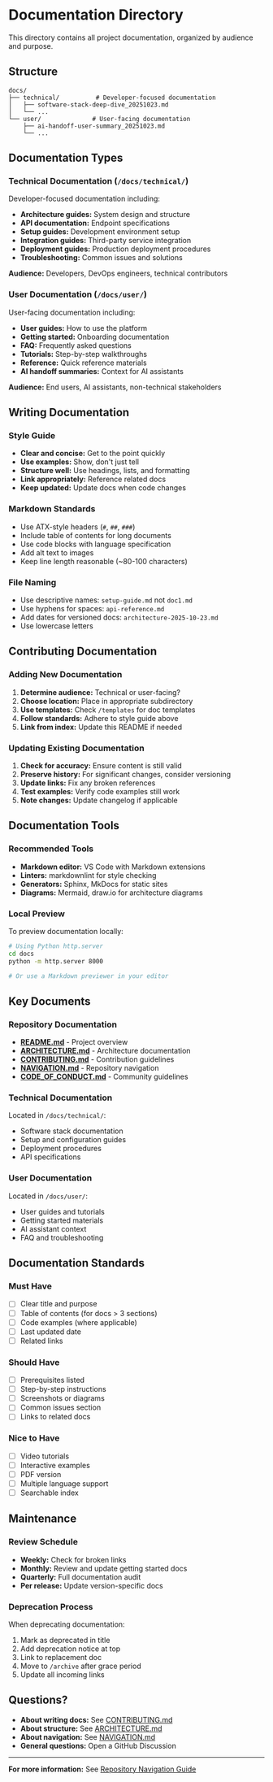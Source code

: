 # Documentation Directory

This directory contains all project documentation, organized by audience and purpose.

## Structure

```
docs/
├── technical/          # Developer-focused documentation
│   ├── software-stack-deep-dive_20251023.md
│   └── ...
└── user/              # User-facing documentation
    ├── ai-handoff-user-summary_20251023.md
    └── ...
```

## Documentation Types

### Technical Documentation (`/docs/technical/`)

Developer-focused documentation including:
- **Architecture guides:** System design and structure
- **API documentation:** Endpoint specifications
- **Setup guides:** Development environment setup
- **Integration guides:** Third-party service integration
- **Deployment guides:** Production deployment procedures
- **Troubleshooting:** Common issues and solutions

**Audience:** Developers, DevOps engineers, technical contributors

### User Documentation (`/docs/user/`)

User-facing documentation including:
- **User guides:** How to use the platform
- **Getting started:** Onboarding documentation
- **FAQ:** Frequently asked questions
- **Tutorials:** Step-by-step walkthroughs
- **Reference:** Quick reference materials
- **AI handoff summaries:** Context for AI assistants

**Audience:** End users, AI assistants, non-technical stakeholders

## Writing Documentation

### Style Guide

- **Clear and concise:** Get to the point quickly
- **Use examples:** Show, don't just tell
- **Structure well:** Use headings, lists, and formatting
- **Link appropriately:** Reference related docs
- **Keep updated:** Update docs when code changes

### Markdown Standards

- Use ATX-style headers (`#`, `##`, `###`)
- Include table of contents for long documents
- Use code blocks with language specification
- Add alt text to images
- Keep line length reasonable (~80-100 characters)

### File Naming

- Use descriptive names: `setup-guide.md` not `doc1.md`
- Use hyphens for spaces: `api-reference.md`
- Add dates for versioned docs: `architecture-2025-10-23.md`
- Use lowercase letters

## Contributing Documentation

### Adding New Documentation

1. **Determine audience:** Technical or user-facing?
2. **Choose location:** Place in appropriate subdirectory
3. **Use templates:** Check `/templates` for doc templates
4. **Follow standards:** Adhere to style guide above
5. **Link from index:** Update this README if needed

### Updating Existing Documentation

1. **Check for accuracy:** Ensure content is still valid
2. **Preserve history:** For significant changes, consider versioning
3. **Update links:** Fix any broken references
4. **Test examples:** Verify code examples still work
5. **Note changes:** Update changelog if applicable

## Documentation Tools

### Recommended Tools

- **Markdown editor:** VS Code with Markdown extensions
- **Linters:** markdownlint for style checking
- **Generators:** Sphinx, MkDocs for static sites
- **Diagrams:** Mermaid, draw.io for architecture diagrams

### Local Preview

To preview documentation locally:
```bash
# Using Python http.server
cd docs
python -m http.server 8000

# Or use a Markdown previewer in your editor
```

## Key Documents

### Repository Documentation

- **[README.md](../README.md)** - Project overview
- **[ARCHITECTURE.md](../ARCHITECTURE.md)** - Architecture documentation
- **[CONTRIBUTING.md](../CONTRIBUTING.md)** - Contribution guidelines
- **[NAVIGATION.md](../NAVIGATION.md)** - Repository navigation
- **[CODE_OF_CONDUCT.md](../CODE_OF_CONDUCT.md)** - Community guidelines

### Technical Documentation

Located in `/docs/technical/`:
- Software stack documentation
- Setup and configuration guides
- Deployment procedures
- API specifications

### User Documentation

Located in `/docs/user/`:
- User guides and tutorials
- Getting started materials
- AI assistant context
- FAQ and troubleshooting

## Documentation Standards

### Must Have

- [ ] Clear title and purpose
- [ ] Table of contents (for docs > 3 sections)
- [ ] Code examples (where applicable)
- [ ] Last updated date
- [ ] Related links

### Should Have

- [ ] Prerequisites listed
- [ ] Step-by-step instructions
- [ ] Screenshots or diagrams
- [ ] Common issues section
- [ ] Links to related docs

### Nice to Have

- [ ] Video tutorials
- [ ] Interactive examples
- [ ] PDF version
- [ ] Multiple language support
- [ ] Searchable index

## Maintenance

### Review Schedule

- **Weekly:** Check for broken links
- **Monthly:** Review and update getting started docs
- **Quarterly:** Full documentation audit
- **Per release:** Update version-specific docs

### Deprecation Process

When deprecating documentation:
1. Mark as deprecated in title
2. Add deprecation notice at top
3. Link to replacement doc
4. Move to `/archive` after grace period
5. Update all incoming links

## Questions?

- **About writing docs:** See [CONTRIBUTING.md](../CONTRIBUTING.md)
- **About structure:** See [ARCHITECTURE.md](../ARCHITECTURE.md)
- **About navigation:** See [NAVIGATION.md](../NAVIGATION.md)
- **General questions:** Open a GitHub Discussion

---

**For more information:** See [Repository Navigation Guide](../NAVIGATION.md)
